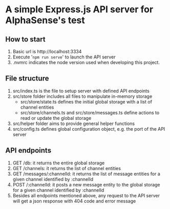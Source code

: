 # A simple Express.js API server for AlphaSense's test

## How to start
1. Basic url is http://localhost:3334
2. Execute '`npm run serve`' to launch the API server
3. .nvmrc indicates the node version used when developing this project.

## File structure

1. src/index.ts is the file to setup server with defined API endpoints
2. src/store folder includes all files to manipulate in-memory storage
   - src/store/state.ts defines the initial global storage with a list of channel entities
   - src/store/channels.ts and src/store/messages.ts define actions to read or update the global storage
3. src/helper folder aims to provide general helper functions
4. src/config.ts defines global configuration object, e.g. the port of the API server


## API endpoints

1. GET /db: it returns the entire global storage
2. GET /channels: it returns the list of channel entities
3. GET /messages/:channelId: it returns the list of message entities for a given channel identified by :channelId
4. POST /:channelId: it posts a new message entity to the global storage for a given channel identified by :channelId
4. Besides all endpoints mentioned above, any request to the API server will get a json response with 404 code and error message
